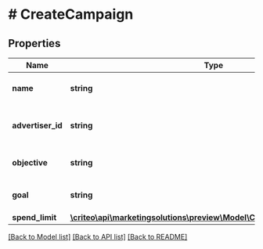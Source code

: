 # # CreateCampaign

## Properties

Name | Type | Description | Notes
------------ | ------------- | ------------- | -------------
**name** | **string** | Name of the campaign | [optional]
**advertiser_id** | **string** | Advertiser id this campaign belongs to | [optional]
**objective** | **string** | Campaign&#39;s marketing objective | [optional]
**goal** | **string** | Goal for the marketing campaign | [optional]
**spend_limit** | [**\criteo\api\marketingsolutions\preview\Model\CreateCampaignSpendLimit**](CreateCampaignSpendLimit.md) |  | [optional]

[[Back to Model list]](../../README.md#models) [[Back to API list]](../../README.md#endpoints) [[Back to README]](../../README.md)
